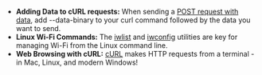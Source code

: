 * **Adding Data to cURL requests:** When sending a [POST request with data](https://www.educative.io/edpresso/how-to-perform-a-post-request-using-curl), add --data-binary to your curl command followed by the data you want to send.
* **Linux Wi-Fi Commands:** The [iwlist](https://linux.die.net/man/8/iwlist) and [iwconfig](https://linux.die.net/man/8/iwconfig) utilities are key for managing Wi-Fi from the Linux command line.
* **Web Browsing with cURL:** [cURL](https://linux.die.net/man/1/curl) makes HTTP requests from a terminal - in Mac, Linux, and modern Windows!